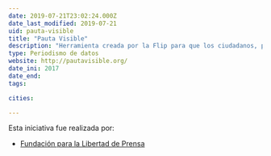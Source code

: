 ```yaml
---
date: 2019-07-21T23:02:24.000Z
date_last_modified: 2019-07-21
uid: pauta-visible
title: "Pauta Visible"
description: "Herramienta creada por la Flip para que los ciudadanos, profesores y periodistas exploren la relación entre los medios de comunicación, los recursos públicos y los contratos que celebran las entidades con medios de comunicación."
type: Periodismo de datos
website: http://pautavisible.org/
date_ini: 2017
date_end: 
tags:

cities: 

---
```


Esta iniciativa fue realizada por:

- [Fundación para la Libertad de Prensa](/i/flip.html)
